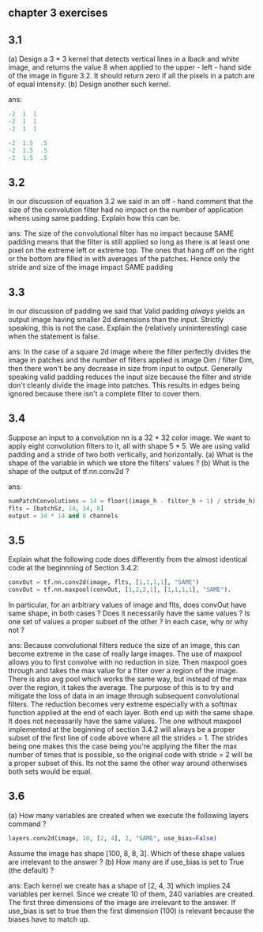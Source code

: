 chapter 3 exercises
-------------------
3.1
---
(a) Design a 3 * 3 kernel that detects vertical lines in a lback and white image, and returns 
the value 8 when applied to the upper - left - hand side of the image in figure 3.2. It should 
return zero if all the pixels in a patch are of equal intensity. (b) Design another such kernel.

ans:
```python
-2  1  1 
-2  1  1 
-2  1  1 

-2  1.5  .5 
-2  1.5  .5 
-2  1.5  .5
```

3.2
---
In our discussion of equation 3.2 we said in an off - hand comment that the size of the convolution
filter had no impact on the number of application whens using same padding. Explain how this 
can be.

ans: The size of the convolutional filter has no impact because SAME padding means that
     the filter is still applied so long as there is at least one pixel on the extreme left or 
     extreme top. The ones that hang off on the right or the bottom are filled in with averages
     of the patches. Hence only the stride and size of the image impact  SAME padding
     
     
3.3
---
In our discussion of padding we said that Valid padding *always* yields an output image having
smaller 2d dimensions than the input. Strictly speaking, this is not the case. Explain the 
(relatively unininteresting) case when the statement is false.

ans: In the case of a square 2d image where the filter perfectly divides the image in patches
and the number of filters applied is image Dim / filter Dim, then there won't be any decrease
in size from input to output. Generally speaking valid padding reduces the input size because
the filter and stride don't cleanly divide the image into patches. This results in edges
being ignored because there isn't a complete filter to cover them.

3.4
---
Suppose an input to a convolution nn is a 32 * 32 color image. We want to apply eight convolution
filters to it, all with shape 5 * 5. We are using valid padding and a stride of two both vertically,
and horizontally. (a) What is the shape of the variable in which we store the filters' values ?
(b) What is the shape of the output of tf.nn.conv2d ?

ans:
```python
numPatchConvolutions = 14 = floor((image_h - filter_h + 1) / stride_h)
flts = [batchSz, 14, 14, 8]
output = 14 * 14 and 8 channels
```

3.5
---
Explain what the following code does differently from the almost identical code at the beginnning
of Section 3.4.2:
```python
convOut = tf.nn.conv2d(image, flts, [1,1,1,1], "SAME")
convOut = tf.nn.maxpool(convOut, [1,2,2,1], [1,1,1,1], "SAME"). 
```
In particular, for an arbitrary values of image and flts, does convOut have same shape, in both cases ?
Does it necessarily have the same values ? Is one set of values a proper subset of the other ? In each
case, why or why not ?

ans: Because convolutional filters reduce the size of an image, this can become extreme in the case of really
     large images. The use of maxpool allows you to first convolve with no reduction in size. Then maxpool
     goes through and takes the max value for a filter over a region of the image. There is also avg pool 
     which works the same way, but instead of the max over the region, it takes the average. The purpose of this
     is to try and mitigate the loss of data in an image through subsequent convolutional filters. The reduction
     becomes very extreme especially with a softmax function applied at the end of each layer. Both end up with 
     the same shape. It does not necessarily have the same values. The one without maxpool implemented at the 
     beginning of section 3.4.2 will always be a proper subset of the first line of code above where all the 
     strides = 1. The strides being one makes this the case being you're applying the filter the max number of times
     that is possible, so the original code with stride = 2 will be a proper subset of this. Its not the same 
     the other way around otherwises both sets would be equal.

3.6
---
(a) How many variables are created when we execute the following layers command ?
```python
layers.conv2d(image, 10, [2, 4], 2, "SAME", use_bias=False) 
```
Assume the image has shape [100, 8, 8, 3]. Which of these shape values are irrelevant to the answer ? (b) How
many are if use_bias is set to True (the default) ?

ans: Each kernel we create has a shape of [2, 4, 3] which implies 24 variables per kernel. Since we 
create 10 of them, 240 variables are created. The first three dimensions of the image are irrelevant 
to the answer. If use_bias is set to true then the first dimension (100) is relevant because the biases have
to match up. 